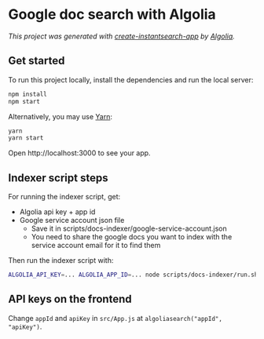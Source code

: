 # Google doc search with Algolia

_This project was generated with [create-instantsearch-app](https://github.com/algolia/create-instantsearch-app) by [Algolia](https://algolia.com)._

## Get started

To run this project locally, install the dependencies and run the local server:

```sh
npm install
npm start
```

Alternatively, you may use [Yarn](https://http://yarnpkg.com/):

```sh
yarn
yarn start
```

Open http://localhost:3000 to see your app.

## Indexer script steps

For running the indexer script, get:

- Algolia api key + app id
- Google service account json file
  - Save it in scripts/docs-indexer/google-service-account.json
  - You need to share the google docs you want to index with the service account email for it to find them

Then run the indexer script with:

```sh
ALGOLIA_API_KEY=... ALGOLIA_APP_ID=... node scripts/docs-indexer/run.sh
```

## API keys on the frontend

Change `appId` and `apiKey` in `src/App.js` at `algoliasearch("appId", "apiKey")`.
